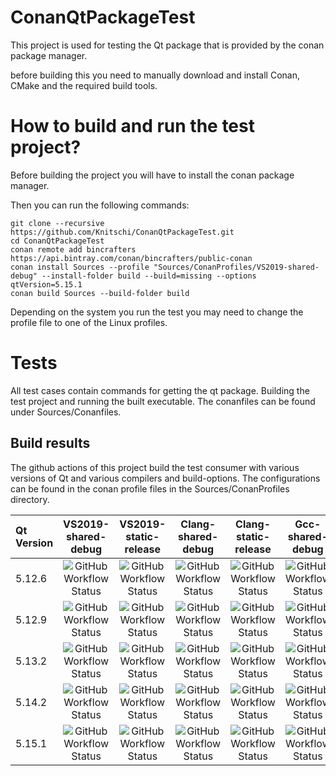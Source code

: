 

# ConanQtPackageTest
This project is used for testing the Qt package that is provided by the conan package manager.

before building this you need to manually download and install Conan, CMake and the required build tools.

# How to build and run the test project?

Before building the project you will have to install the conan package manager.

Then you can run the following commands:

```
git clone --recursive https://github.com/Knitschi/ConanQtPackageTest.git
cd ConanQtPackageTest
conan remote add bincrafters https://api.bintray.com/conan/bincrafters/public-conan 
conan install Sources --profile "Sources/ConanProfiles/VS2019-shared-debug" --install-folder build --build=missing --options qtVersion=5.15.1
conan build Sources --build-folder build
```

Depending on the system you run the test you may need to change the profile file to one of the Linux profiles.

# Tests

All test cases contain commands for getting the qt package. Building the test project and running the built
executable. The conanfiles can be found under Sources/Conanfiles.

## Build results

The github actions of this project build the test consumer with various versions of Qt and various compilers and build-options.
The configurations can be found in the conan profile files in the Sources/ConanProfiles directory.

| Qt Version | VS2019-shared-debug | VS2019-static-release | Clang-shared-debug | Clang-static-release | Gcc-shared-debug |
| :--- |:---:| :---:|:---:|:---:|:---:|
| 5.12.6 | ![GitHub Workflow Status](https://img.shields.io/github/workflow/status/knitschi/ConanQtPackageTest/Qt5.12.6-VS2019-shared-debug) | ![GitHub Workflow Status](https://img.shields.io/github/workflow/status/knitschi/ConanQtPackageTest/Qt5.12.6-VS2019-static-release) | ![GitHub Workflow Status](https://img.shields.io/github/workflow/status/knitschi/ConanQtPackageTest/Qt5.12.6-Clang-shared-debug) | ![GitHub Workflow Status](https://img.shields.io/github/workflow/status/knitschi/ConanQtPackageTest/Qt5.12.6-Clang-static-release) | ![GitHub Workflow Status](https://img.shields.io/github/workflow/status/knitschi/ConanQtPackageTest/Qt5.12.6-Gcc-shared-debug) |
| 5.12.9 | ![GitHub Workflow Status](https://img.shields.io/github/workflow/status/knitschi/ConanQtPackageTest/Qt5.12.9-VS2019-shared-debug) | ![GitHub Workflow Status](https://img.shields.io/github/workflow/status/knitschi/ConanQtPackageTest/Qt5.12.9-VS2019-static-release) | ![GitHub Workflow Status](https://img.shields.io/github/workflow/status/knitschi/ConanQtPackageTest/Qt5.12.9-Clang-shared-debug) | ![GitHub Workflow Status](https://img.shields.io/github/workflow/status/knitschi/ConanQtPackageTest/Qt5.12.9-Clang-static-release) | ![GitHub Workflow Status](https://img.shields.io/github/workflow/status/knitschi/ConanQtPackageTest/Qt5.12.9-Gcc-shared-debug) |
| 5.13.2 | ![GitHub Workflow Status](https://img.shields.io/github/workflow/status/knitschi/ConanQtPackageTest/Qt5.13.2-VS2019-shared-debug) | ![GitHub Workflow Status](https://img.shields.io/github/workflow/status/knitschi/ConanQtPackageTest/Qt5.13.2-VS2019-static-release) | ![GitHub Workflow Status](https://img.shields.io/github/workflow/status/knitschi/ConanQtPackageTest/Qt5.13.2-Clang-shared-debug) | ![GitHub Workflow Status](https://img.shields.io/github/workflow/status/knitschi/ConanQtPackageTest/Qt5.13.2-Clang-static-release) | ![GitHub Workflow Status](https://img.shields.io/github/workflow/status/knitschi/ConanQtPackageTest/Qt5.13.2-Gcc-shared-debug) |
| 5.14.2 | ![GitHub Workflow Status](https://img.shields.io/github/workflow/status/knitschi/ConanQtPackageTest/Qt5.14.2-VS2019-shared-debug) | ![GitHub Workflow Status](https://img.shields.io/github/workflow/status/knitschi/ConanQtPackageTest/Qt5.14.2-VS2019-static-release) | ![GitHub Workflow Status](https://img.shields.io/github/workflow/status/knitschi/ConanQtPackageTest/Qt5.14.2-Clang-shared-debug) | ![GitHub Workflow Status](https://img.shields.io/github/workflow/status/knitschi/ConanQtPackageTest/Qt5.14.2-Clang-static-release) | ![GitHub Workflow Status](https://img.shields.io/github/workflow/status/knitschi/ConanQtPackageTest/Qt5.14.2-Gcc-shared-debug) |
| 5.15.1 | ![GitHub Workflow Status](https://img.shields.io/github/workflow/status/knitschi/ConanQtPackageTest/Qt5.15.1-VS2019-shared-debug) | ![GitHub Workflow Status](https://img.shields.io/github/workflow/status/knitschi/ConanQtPackageTest/Qt5.15.1-VS2019-static-release) | ![GitHub Workflow Status](https://img.shields.io/github/workflow/status/knitschi/ConanQtPackageTest/Qt5.15.1-Clang-shared-debug) | ![GitHub Workflow Status](https://img.shields.io/github/workflow/status/knitschi/ConanQtPackageTest/Qt5.15.1-Clang-static-release) | ![GitHub Workflow Status](https://img.shields.io/github/workflow/status/knitschi/ConanQtPackageTest/Qt5.15.1-Gcc-shared-debug) |



